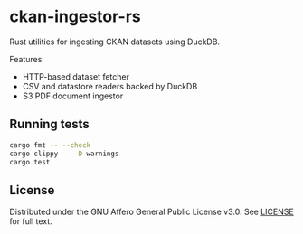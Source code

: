 # ckan-ingestor-rs

Rust utilities for ingesting CKAN datasets using DuckDB.

Features:
- HTTP-based dataset fetcher
- CSV and datastore readers backed by DuckDB
- S3 PDF document ingestor

## Running tests

```bash
cargo fmt -- --check
cargo clippy -- -D warnings
cargo test
```

## License

Distributed under the GNU Affero General Public License v3.0. See [LICENSE](LICENSE) for full text.
